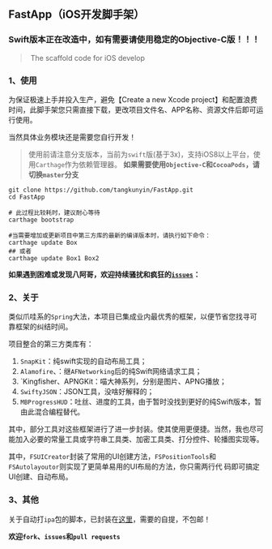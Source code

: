 ## FastApp（iOS开发脚手架）

### Swift版本正在改造中，如有需要请使用稳定的Objective-C版！！！

> ​	The scaffold code for iOS develop 

### 1、使用

为保证极速上手并投入生产，避免【Create a new Xcode project】和配置浪费时间，此脚手架您只需直接下载，更改项目文件名、APP名称、资源文件后即可运行使用。

当然具体业务模块还是需要您自行开发！
 
> 使用前请注意分支版本，当前为`swift`版(基于3x)，支持iOS8以上平台，使用`Carthage`作为依赖管理器。
> **如果需要使用`Objective-C`和`CocoaPods`，请切换`master`分支**

```
git clone https://github.com/tangkunyin/FastApp.git
cd FastApp

# 此过程比较耗时，建议耐心等待
carthage bootstrap
	
#当需要增加或更新项目中第三方库的最新的编译版本时，请执行如下命令：
carthage update Box
## 或者
carthage update Box1 Box2	
```

**如果遇到困难或发现八阿哥，欢迎持续骚扰和疯狂的[`issues`](https://github.com/tangkunyin/FastApp/issues)：**

### 2、关于

类似爪哇系的`Spring`大法，本项目已集成业内最优秀的框架，以便节省您找寻可靠框架的纠结时间。

项目整合的第三方类库有：

1. `SnapKit`：纯swift实现的自动布局工具；
2. `Alamofire`、：继`AFNetworking`后的纯Swift网络请求工具；
3. `Kingfisher、APNGKit：喵大神系列，分别是图片、APNG播放；
4. `SwiftyJSON`：JSON工具，没啥好解释的；
5. `MBProgressHUD`：吐丝、进度的工具，由于暂时没找到更好的纯Swift版本，暂由此混合编程替代。

其中，部分工具对这些框架进行了进一步封装。使其使用更便捷。当然，我也尽可能加入必要的常量工具或字符串工具类、加密工具类、打分控件、轮播图实现等。

其中，`FSUICreator`封装了常用的UI创建方法，`FSPositionTools`和`FSAutolayoutor`则实现了更简单易用的UI布局的方法，你只需两行代 码即可搞定UI创建、自动布局。

### 3、其他

关于自动打`ipa`包的脚本，已封装在[这里](https://github.com/tangkunyin/DevShell)，需要的自提，不包邮！

**欢迎`fork`、`issues`和`pull requests`**



